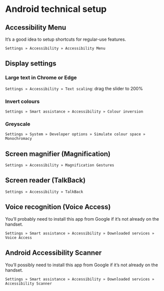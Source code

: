 # Android technical setup

## Accessibility Menu

It’s a good idea to setup shortcuts for regular-use features.

`Settings » Accessibility » Accessibility Menu`

## Display settings

### Large text in Chrome or Edge

`Settings » Accessibility » Text scaling`: drag the slider to 200%

### Invert colours

`Settings » Smart assistance » Accessibility » Colour inversion`

### Greyscale

`Settings » System » Developer options » Simulate colour space » Monochromacy`

## Screen magnifier (Magnification)

`Settings » Accessibility » Magnification Gestures`

## Screen reader (TalkBack)

`Settings » Accessibility » TalkBack`

## Voice recognition (Voice Access)

You’ll probably need to install this app from Google if it’s not already on the handset.

`Settings » Smart assistance » Accessibility » Downloaded services » Voice Access`

## Android Accessibility Scanner

You’ll possibly need to install this app from Google if it’s not already on the handset.

`Settings » Smart assistance » Accessibility » Downloaded services » Accessibility Scanner`
